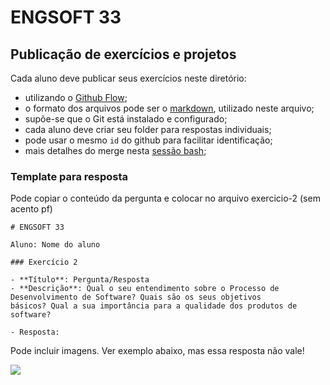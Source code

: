 # ENGSOFT 33

## Publicação de exercícios e projetos

Cada aluno deve publicar seus exercícios neste diretório:

- utilizando o [Github Flow](https://github.com/bamplifier/mba33/blob/master/refs/github_flow_cyclo.pdf "Cyclo Github Flow");
- o formato dos arquivos pode ser o [markdown](https://guides.github.com/features/mastering-markdown/ "markdown"), utilizado neste arquivo;
- supõe-se que o Git está instalado e configurado;
- cada aluno deve criar seu folder para respostas individuais;
- pode usar o mesmo `id` do github para facilitar identificação;
- mais detalhes do merge nesta [sessão bash](https://github.com/bamplifier/mba33/blob/master/Git-Merge.md);

### Template para resposta

Pode copiar o conteúdo da pergunta e colocar no arquivo exercicio-2 (sem acento pf)

	# ENGSOFT 33
	
	Aluno: Nome do aluno
	
	### Exercício 2
	
	- **Título**: Pergunta/Resposta
	- **Descrição**: Qual o seu entendimento sobre o Processo de
	Desenvolvimento de Software? Quais são os seus objetivos
	básicos? Qual a sua importância para a qualidade dos produtos de software?
	
	- Resposta: 
	    
Pode incluir imagens. Ver exemplo abaixo, mas essa resposta não vale!

![](https://i.imgur.com/TN9wQfl.png)





